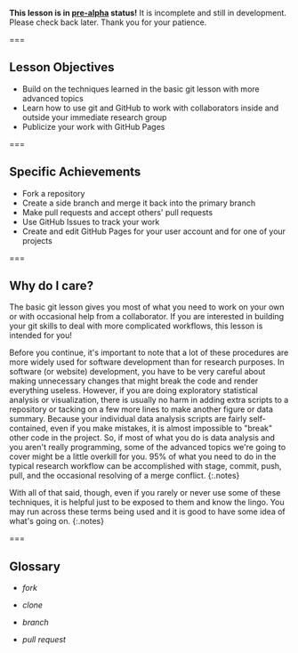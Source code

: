 ---
---

**This lesson is in [pre-alpha](https://en.wikipedia.org/wiki/Software_release_life_cycle#Pre-alpha) status!**
It is incomplete and still in development. Please check back later. Thank you for your patience.

===

## Lesson Objectives

- Build on the techniques learned in the basic git lesson with more advanced topics
- Learn how to use git and GitHub to work with collaborators inside and outside your immediate research group
- Publicize your work with GitHub Pages

===

## Specific Achievements

- Fork a repository
- Create a side branch and merge it back into the primary branch
- Make pull requests and accept others' pull requests
- Use GitHub Issues to track your work
- Create and edit GitHub Pages for your user account and for one of your projects

===

## Why do I care?

The basic git lesson gives you most of what you need to work on your own or with occasional help from a collaborator. If you are
interested in building your git skills to deal with more complicated workflows, this lesson is intended for you!

Before you continue, it's important to note that a lot of these procedures are more widely used for software development than
for research purposes. In software (or website) development, you have to be very careful about making unnecessary changes that
might break the code and render everything useless. However, if you are doing exploratory statistical analysis or visualization,
there is usually no harm in adding extra scripts to a repository or tacking on a few more lines to make another figure or data
summary. Because your individual data analysis scripts are fairly self-contained, even if you make mistakes, it is almost
impossible to "break" other code in the project. So, if most of what you do is data analysis and you aren't really programming,
some of the advanced topics we're going to cover might be a little overkill for you. 95% of what you need to do in the typical
research workflow can be accomplished with stage, commit, push, pull, and the occasional resolving of a merge conflict.
{:.notes}

With all of that said, though, even if you rarely or never use some of these techniques, it is helpful just to be exposed to
them and know the lingo. You may run across these terms being used and it is good to have some idea of what's going on.
{:.notes}

===

## Glossary

- *fork*

- *clone*

- *branch*

- *pull request*
